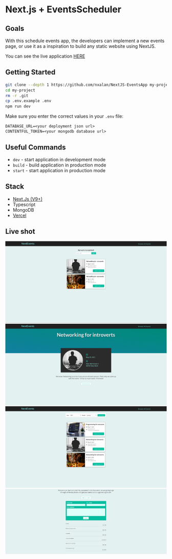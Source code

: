 # Next.js + EventsScheduler

## Goals

With this schedule events app, the developers can implement a new events page, or use it as a
inspiration to build any static website using NextJS.

You can see the live application [HERE](https://next-js-events-app-iota.vercel.app/)

## Getting Started

```bash
git clone --depth 1 https://github.com/nxalan/NextJS-EventsApp my-project
cd my-project
rm -r .git
cp .env.example .env
npm run dev
```

Make sure you enter the correct values in your `.env` file:

```
DATABASE_URL=<your deployment json url>
CONTENTFUL_TOKEN=<your mongodb database url>
```

## Useful Commands

- `dev` - start application in development mode
- `build` - build application in production mode
- `start` - start application in production mode

## Stack

- [Next.Js (V9+)](https://nextjs.org/)
- Typescript
- MongoDB
- [Vercel](https://vercel.com/)

## Live shot

![Web1](https://github.com/nxalan/NextJS-EventsApp/blob/main/_assets/screenshot3.png)
![Web2](https://github.com/nxalan/NextJS-EventsApp/blob/main/_assets/screenshot2.png)
![Web3](https://github.com/nxalan/NextJS-EventsApp/blob/main/_assets/screenshot1.png)
![Web4](https://github.com/nxalan/NextJS-EventsApp/blob/main/_assets/screenshot4.png)